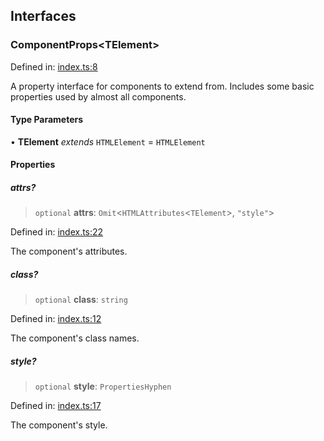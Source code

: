 

## Interfaces

### ComponentProps\<TElement\>

Defined in: [index.ts:8](https://github.com/spuxx1701/jslibs/blob/1a7e07eeae1e7166b7fbfc153430c6402621f270/packages/solid/src/types/public/index.ts#L8)

A property interface for components to extend from. Includes some basic properties used
by almost all components.

#### Type Parameters

• **TElement** _extends_ `HTMLElement` = `HTMLElement`

#### Properties

##### attrs?

> `optional` **attrs**: `Omit`\<`HTMLAttributes`\<`TElement`\>, `"style"`\>

Defined in: [index.ts:22](https://github.com/spuxx1701/jslibs/blob/1a7e07eeae1e7166b7fbfc153430c6402621f270/packages/solid/src/types/public/index.ts#L22)

The component's attributes.

##### class?

> `optional` **class**: `string`

Defined in: [index.ts:12](https://github.com/spuxx1701/jslibs/blob/1a7e07eeae1e7166b7fbfc153430c6402621f270/packages/solid/src/types/public/index.ts#L12)

The component's class names.

##### style?

> `optional` **style**: `PropertiesHyphen`

Defined in: [index.ts:17](https://github.com/spuxx1701/jslibs/blob/1a7e07eeae1e7166b7fbfc153430c6402621f270/packages/solid/src/types/public/index.ts#L17)

The component's style.
